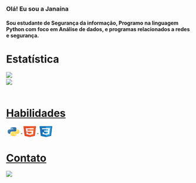 ### Olá! Eu sou a Janaína
#### Sou estudante de Segurança da informação, Programo na linguagem Python com foco em Análise de dados, e programas relacionados a redes e segurança.

 <div>
     <H1> Estatística </H1>
  <a href="https://github.com/JanainaNascimento">
  <img height="180em" src="https://github-readme-stats.vercel.app/api?username=JanainaNascimento&show_icons=true&theme=highcontrast&include_all_commits=true&count_private=true%22/"/><br>
  <img height="180em" src="https://github-readme-stats.vercel.app/api/top-langs/?username=JanainaNascimento&layout=compact&langs_count=16&theme=highcontrast"/>
 </div>

<div style="display: inline_block"><br>
        <H1> Habilidades </H1>
  <img align="center" alt="Jan-Python" height="30" width="40" src="https://raw.githubusercontent.com/devicons/devicon/master/icons/python/python-original.svg">
  <img align="center" alt="Jan-HTML" height="30" width="40" src="https://raw.githubusercontent.com/devicons/devicon/master/icons/html5/html5-original.svg">
  <img align="center" alt="Jan-CSS" height="30" width="40" src="https://raw.githubusercontent.com/devicons/devicon/master/icons/css3/css3-original.svg">
</div>
  
  <H1> Contato</H1>
<div>
   
  <a href="https://www.linkedin.com/in/-janaina-nascimento" target="_blank"><img src="https://img.shields.io/badge/-LinkedIn-%230077B5?style=for-the-badge&logo=linkedin&logoColor=white" target="_blank"></a> </div>
